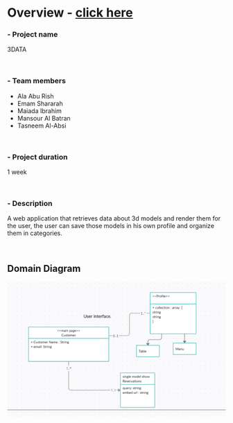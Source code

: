 # Overview - [click here](https://team2two.github.io/Overview/)

### - Project name

3DATA

&nbsp;

### - Team members

* Ala Abu Rish
* Emam Shararah
* Maiada Ibrahim
* Mansour Al Batran
* Tasneem Al-Absi

&nbsp;


### - Project duration

1 week

&nbsp;

### - Description

A web application that retrieves data about 3d models and render them for the user, the user can save those models in his own profile and organize them in categories.

&nbsp;



## Domain Diagram


![domain diagram](./assets/unknown.png)
